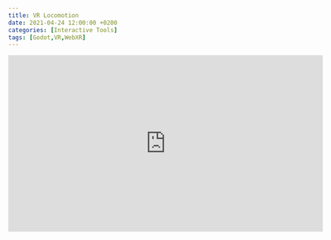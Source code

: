 ```yaml
---
title: VR Locomotion
date: 2021-04-24 12:00:00 +0200
categories: [Interactive Tools]
tags: [Godot,VR,WebXR]
---
```


<iframe width="640" height="360" src="https://www.youtube.com/embed/CVWR7GINIkI" frameborder="0" allowfullscreen></iframe>
